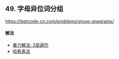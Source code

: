 ## 49. 字母异位词分组

https://leetcode-cn.com/problems/group-anagrams/


#### 解法  

* [暴力解法: 2层遍历](_1.py)
* [哈希表法](_2.py)
